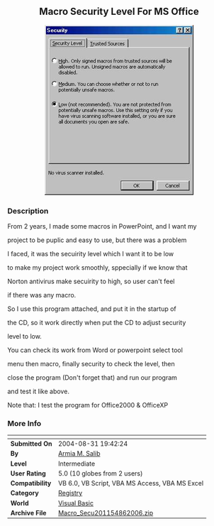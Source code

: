 ﻿<div align="center">

## Macro Security Level For MS Office

<img src="PIC200686823542521.jpg">
</div>

### Description



From 2 years, I made some macros in PowerPoint, and I want my

project to be puplic and easy to use, but there was a problem

I faced, it was the secuirity level which I want it to be low

to make my project work smoothly, sppecially if we know that

Norton antivirus make secuirity to high, so user can't feel

if there was any macro.

So I use this program attached, and put it in the startup of

the CD, so it work directly when put the CD to adjust security

level to low.

You can check its work from Word or powerpoint select tool

menu then macro, finally security to check the level, then

close the program (Don't forget that) and run our program

and test it like above.

Note that: I test the program for Office2000 &amp; OfficeXP
 
### More Info
 


<span>             |<span>
---                |---
**Submitted On**   |2004-08-31 19:42:24
**By**             |[Armia M\. Salib](https://github.com/Planet-Source-Code/PSCIndex/blob/master/ByAuthor/armia-m-salib.md)
**Level**          |Intermediate
**User Rating**    |5.0 (10 globes from 2 users)
**Compatibility**  |VB 6\.0, VB Script, VBA MS Access, VBA MS Excel
**Category**       |[Registry](https://github.com/Planet-Source-Code/PSCIndex/blob/master/ByCategory/registry__1-36.md)
**World**          |[Visual Basic](https://github.com/Planet-Source-Code/PSCIndex/blob/master/ByWorld/visual-basic.md)
**Archive File**   |[Macro\_Secu201154862006\.zip](https://github.com/Planet-Source-Code/armia-m-salib-macro-security-level-for-ms-office__1-66201/archive/master.zip)








